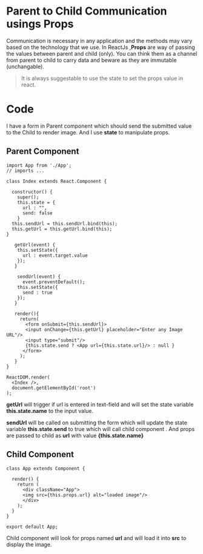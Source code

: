# Parent to Child Communication usings Props

Communication is necessary in any application and the methods may vary based on the technology that we use. In ReactJs ,**Props** are way of passing the values between parent and child (only). You can think them as a channel from parent to child to  carry data and beware as they are immutable (unchangable). 

> It is always suggestable to use the state to set the props value in react. 

# Code
 
I have a form in Parent component which should send the submitted value to the Child to render image. And I use **state** to manipulate props.

## Parent Component 

```
import App from './App';
// imports ...

class Index extends React.Component {

  constructor() {
    super();
    this.state = {
      url : "",
      send: false
    }
  this.sendUrl = this.sendUrl.bind(this);
  this.getUrl = this.getUrl.bind(this);
}

   getUrl(event) {
    this.setState({
      url : event.target.value
    });
   }

    sendUrl(event) {
      event.preventDefault();
    this.setState({
      send : true
    });
   }

   render(){
     return(
       <form onSubmit={this.sendUrl}>
       <input onChange={this.getUrl} placeholder="Enter any Image URL"/>
       <input type="submit"/>
       {this.state.send ? <App url={this.state.url}/> : null }
      </form>
     );
   }
}

ReactDOM.render(
  <Index />,
  document.getElementById('root')
);

```

**getUrl** will trigger if url is entered in text-field and will set the state variable **this.state.name** to the input value.

**sendUrl** will be called on submitting the form which will update the state variable **this.state.send** to true which will call child component **<App />**. And props are passed to child as **url** with value **{this.state.name}**


## Child Component

```
class App extends Component {

  render() {
    return (
      <div className="App">
      <img src={this.props.url} alt="loaded image"/>
      </div>
    );
  }
}

export default App;
```

Child component will look for props named **url** and will load it into **src** to display the image. 
